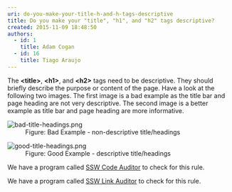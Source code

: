 ```yaml
---
uri: do-you-make-your-title-h-and-h-tags-descriptive
title: Do you make your "title", "h1", and "h2" tags descriptive?
created: 2015-11-09 18:48:50
authors:
  - id: 1
    title: Adam Cogan
  - id: 16
    title: Tiago Araujo
---
```





<span class='intro'> <p>​​The <b>&lt;title&gt;</b>, <b>&lt;h1&gt;</b>, and <b>&lt;h2&gt;</b> tags need to be descriptive. They should briefly describe the purpose or content of the page. Have a look at the following two images. The first image is a bad example as the title bar and page heading are not very descriptive. The second image is a better example as title bar and page heading are more informative.​</p> </span>

<dl class="badImage"><dt>
   ​​​<img src="/PublishingImages/bad-title-headings.png" alt="bad-title-headings.png" /></dt><dd>Figure&#58; Bad Example - non-descriptive title/headings​</dd></dl><dl class="goodImage"><dt> 
      <img src="/PublishingImages/good-title-headings.png" alt="good-title-headings.png" /> 
   </dt><dd>Figure&#58; Good Example - descriptive title/headings​</dd></dl><p class="ssw15-rteElement-YellowBorderBox">We have a program called 
   <a href="http&#58;//codeauditor.com/" target="_blank">SSW Code Auditor​</a> to check for this rule.</p><p class="ssw15-rteElement-YellowBorderBox">We have a program called 
   <a href="https&#58;//sswlinkauditor.com/" target="_blank">SSW Link Auditor​</a> to check for this rule.</p>​


